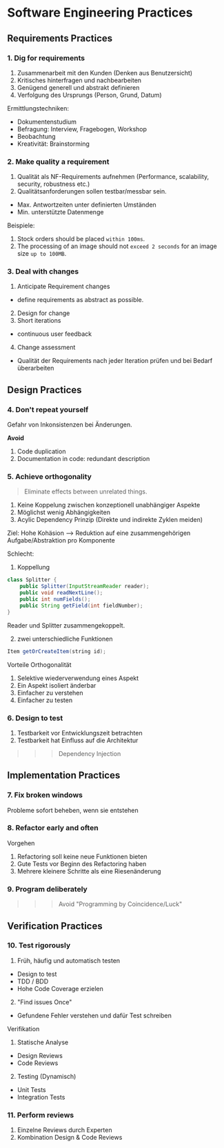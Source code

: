 # Software Engineering Practices

## Requirements Practices

### 1. Dig for requirements

1. Zusammenarbeit mit den Kunden (Denken aus Benutzersicht)
2. Kritisches hinterfragen und nachbearbeiten
3. Genügend generell und abstrakt definieren
4. Verfolgung des Ursprungs (Person, Grund, Datum)

Ermittlungstechniken:
* Dokumentenstudium
* Befragung: Interview, Fragebogen, Workshop
* Beobachtung
* Kreativität: Brainstorming


### 2. Make quality a requirement

1. Qualität als NF-Requirements aufnehmen (Performance, scalability, security, robustness etc.)
2. Qualitätsanforderungen sollen testbar/messbar sein.
  * Max. Antwortzeiten unter definierten Umständen
  * Min. unterstützte Datenmenge

Beispiele:
1. Stock orders should be placed `within 100ms`.
2. The processing of an image should not `exceed 2 seconds` for an image size `up to 100MB`.

### 3. Deal with changes

1. Anticipate Requirement changes
  * define requirements as abstract as possible.
2. Design for change
3. Short iterations
  * continuous user feedback
4. Change assessment
  * Qualität der Requirements nach jeder Iteration prüfen und bei Bedarf überarbeiten

## Design Practices

### 4. Don't repeat yourself

Gefahr von Inkonsistenzen bei Änderungen.

**Avoid**

1. Code duplication
2. Documentation in code: redundant description

### 5. Achieve orthogonality

> Eliminate effects between unrelated things.

1. Keine Koppelung zwischen konzeptionell unabhängiger Aspekte
2. Möglichst wenig Abhängigkeiten
3. Acylic Dependency Prinzip (Direkte und indirekte Zyklen meiden)

Ziel: Hohe Kohäsion --> Reduktion auf eine zusammengehörigen Aufgabe/Abstraktion pro Komponente

Schlecht:
1. Koppellung
```java
class Splitter {
    public Splitter(InputStreamReader reader);
    public void readNextLine();
    public int numFields();
    public String getField(int fieldNumber);
}
```
Reader und Splitter zusammengekoppelt.

2. zwei unterschiedliche Funktionen
```java
Item getOrCreateItem(string id);
```

Vorteile Orthogonalität
1. Selektive wiederverwendung eines Aspekt
2. Ein Aspekt isoliert änderbar
3. Einfacher zu verstehen
4. Einfacher zu testen

### 6. Design to test

1. Testbarkeit vor Entwicklungszeit betrachten
2. Testbarkeit hat Einfluss auf die Architektur

>>> Dependency Injection

## Implementation Practices

### 7. Fix broken windows

Probleme sofort beheben, wenn sie entstehen

### 8. Refactor early and often

Vorgehen
1. Refactoring soll keine neue Funktionen bieten
2. Gute Tests vor Beginn des Refactoring haben
3. Mehrere kleinere Schritte als eine Riesenänderung

### 9. Program deliberately

>>> Avoid "Programming by Coincidence/Luck"

## Verification Practices

### 10. Test rigorously

1. Früh, häufig und automatisch testen
  * Design to test
  * TDD / BDD
  * Hohe Code Coverage erzielen
2. "Find issues Once"
  * Gefundene Fehler verstehen und dafür Test schreiben

Verifikation

1. Statische Analyse
  * Design Reviews
  * Code Reviews
2. Testing (Dynamisch)
  * Unit Tests
  * Integration Tests

### 11. Perform reviews

1. Einzelne Reviews durch Experten
2. Kombination Design & Code Reviews

